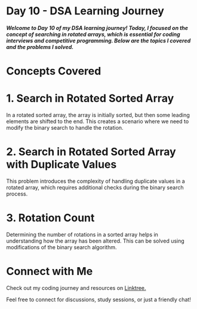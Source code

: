 # Day 10 - DSA Learning Journey
##### Welcome to Day 10 of my DSA learning journey! Today, I focused on the concept of searching in rotated arrays, which is essential for coding interviews and competitive programming. Below are the topics I covered and the problems I solved.

# Concepts Covered
# 1. Search in Rotated Sorted Array
In a rotated sorted array, the array is initially sorted, but then some leading elements are shifted to the end. This creates a scenario where we need to modify the binary search to handle the rotation.

# 2. Search in Rotated Sorted Array with Duplicate Values
This problem introduces the complexity of handling duplicate values in a rotated array, which requires additional checks during the binary search process.

# 3. Rotation Count
Determining the number of rotations in a sorted array helps in understanding how the array has been altered. This can be solved using modifications of the binary search algorithm.

# Connect with Me
Check out my coding journey and resources on [Linktree.](https://linktr.ee/codewithgaurav)

Feel free to connect for discussions, study sessions, or just a friendly chat!
